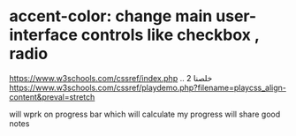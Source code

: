 # accent-color: change main user-interface controls like checkbox , radio

https://www.w3schools.com/cssref/index.php .. خلصنا 2
https://www.w3schools.com/cssref/playdemo.php?filename=playcss_align-content&preval=stretch

will wprk on progress bar which will calculate my progress
will share good notes
